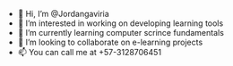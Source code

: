 - 👋 Hi, I’m @Jordangaviria
- 👀 I’m interested in working on developing learning tools 
- 🌱 I’m currently learning computer scrince fundamentals
- 💞️ I’m looking to collaborate on e-learning projects 
- 📫 You can call me at +57-3128706451

<!---
Jordangaviria/Jordangaviria is not special yet, but I just have started, wait for a lot work in order to achive my dream of being a true programmer. 
--->
